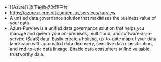 - [[Azure]] 旗下的数据治理平台
- https://azure.microsoft.com/en-us/services/purview
- A unified data governance solution that maximizes the business value of your data
- Azure Purview is a unified data governance solution that helps you manage and govern your on-premises, multicloud, and software-as-a-service (SaaS) data. Easily create a holistic, up-to-date map of your data landscape with automated data discovery, sensitive data classification, and end-to-end data lineage. Enable data consumers to find valuable, trustworthy data.
